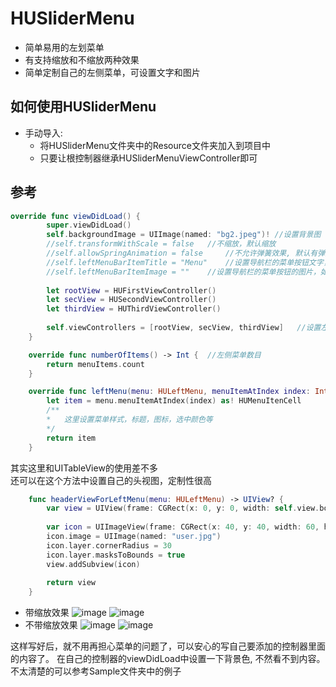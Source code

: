 HUSliderMenu
==============
* 简单易用的左划菜单
* 有支持缩放和不缩放两种效果
* 简单定制自己的左侧菜单，可设置文字和图片

如何使用HUSliderMenu
-------------------
* 手动导入:
	* 将HUSliderMenu文件夹中的Resource文件夹加入到项目中
	* 只要让根控制器继承HUSliderMenuViewController即可

参考
-----

```Swift
override func viewDidLoad() {
        super.viewDidLoad()
        self.backgroundImage = UIImage(named: "bg2.jpeg")! //设置背景图
        //self.transformWithScale = false	//不缩放，默认缩放
        //self.allowSpringAnimation = false		//不允许弹簧效果, 默认有弹簧效果
        //self.leftMenuBarItemTitle = "Menu"	//设置导航栏的菜单按钮文字，如果不设置，会使用默认的
        //self.leftMenuBarItemImage = ""	//设置导航栏的菜单按钮的图片，如果不设置，会使用默认的
        
        let rootView = HUFirstViewController()
        let secView = HUSecondViewController()
        let thirdView = HUThirdViewController()
        
        self.viewControllers = [rootView, secView, thirdView]   //设置左侧所有要显示的控制器，不要添加NavigationViewcontroller
    }

    override func numberOfItems() -> Int {	//左侧菜单数目
        return menuItems.count
    }

    override func leftMenu(menu: HULeftMenu, menuItemAtIndex index: Int) -> AnyObject {
        let item = menu.menuItemAtIndex(index) as! HUMenuItenCell
        /**
		*	这里设置菜单样式，标题，图标，选中颜色等
        */
        return item
    }
```
其实这里和UITableView的使用差不多<br>
还可以在这个方法中设置自己的头视图，定制性很高
```Swift
	func headerViewForLeftMenu(menu: HULeftMenu) -> UIView? {
        var view = UIView(frame: CGRect(x: 0, y: 0, width: self.view.bounds.width, height: 120))
   
        var icon = UIImageView(frame: CGRect(x: 40, y: 40, width: 60, height: 60))
        icon.image = UIImage(named: "user.jpg")
        icon.layer.cornerRadius = 30
        icon.layer.masksToBounds = true
        view.addSubview(icon)
        
        return view
    }
```
* 带缩放效果 
	![image](https://github.com/hujewelz/HUSliderMenu/raw/master/screenshots/1.png)
	![image](https://github.com/hujewelz/HUSliderMenu/raw/master/screenshots/2.png)<br>
* 不带缩放效果
	![image](https://github.com/hujewelz/HUSliderMenu/raw/master/screenshots/3.png)
	![image](https://github.com/hujewelz/HUSliderMenu/raw/master/screenshots/4.png)


这样写好后，就不用再担心菜单的问题了，可以安心的写自己要添加的控制器里面的内容了。
在自己的控制器的viewDidLoad中设置一下背景色, 不然看不到内容。
不太清楚的可以参考Sample文件夹中的例子

